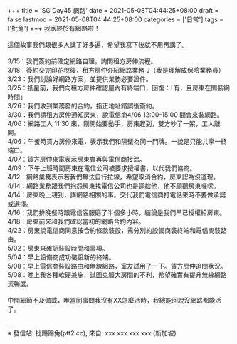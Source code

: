 +++
title = 'SG Day45 網路'
date = 2021-05-08T04:44:25+08:00
draft = false
lastmod = 2021-05-08T04:44:25+08:00
categories = ['日常']
tags = ['批兔']
+++
我家終於有網路啦！<br>
<br>
這個故事我們跟很多人講了好多遍，希望我寫下後就不用再講了。<br>
<br>
3/15：我們簽約前確定網路自理，詢問租方房仲流程。<br>
3/18︰簽約交完印花稅後，租方房仲介紹網路業務 J（我是理解成保險業務員）<br>
3/23︰我們討論好網路方案，並提供業務必要證件。<br>
3/25：扺星前，我們向租方房仲確認屋內有終端口，回復：「有，且房東在問裝網時間」<br>
3/26︰我們收到業務發的合約，指正地址錯誤後簽約。<br>
3/30：我們請租方房仲通知房東，說電信商4/06 12:00-15:00 間會來裝網路。<br>
4/06︰網路工人 11:30 來，剛開始要動手，房東趕到，雙方吵了一架，工人離開。<br>
4/06︰午餐時賃方房仲來電，表示我們和隔壁為同一門牌。一說是只能共享一終端口。<br>
4/07︰賃方房仲來電表示房東會再與電信商接洽。<br>
4/09︰下午上班時間房東在電信公司被要求授權書，以代我們協商。<br>
4/12︰網路業務表示若我們無法自行拉線，希望取消合約，房東認為沒道理。<br>
4/14︰網路業務跟我們抱怨房東找電信公司也是迴給他，他不願聽房東囉嗦。<br>
4/14︰房東晚上親到，講網路相關的事。交代我們電信商打電話來時不要做承諾或選擇。<br>
4/16︰我們排晚餐時跟電信客服磨了半個多小時，結論是我們早已授權給房東。<br>
4/18︰房東前來和我們確認當初的網路合約內容。<br>
4/22︰房東說電信商同意按合約條款裝設，需分別約設備商裝終端和電信商裝路由。<br>
5/02︰房東來確認裝設時間和事項。<br>
5/04：早上設備商成功裝設新的終端。<br>
5/08︰早上電信商裝設路由和無線網路，室友試用了一下。賃方房仲追問狀況。<br>
5/08︰晚上我各種軟硬兼施，試圖克服大房間的不利，希望確實有提升無線網路流暢度。<br>
<br>
中間細節不及備載，唯當同事問我沒有XX怎麼活時，我總能回說沒網路都能活了。<br>
<br>
--<br>
※ 發信站: 批踢踢兔(ptt2.cc), 來自: xxx.xxx.xxx.xxx (新加坡)<br>
